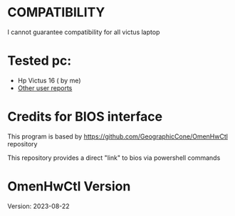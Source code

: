 # COMPATIBILITY

I cannot guarantee compatibility for all victus laptop

# Tested pc:
* Hp Victus 16 ( by me)
* [Other user reports](https://github.com/GeographicCone/OmenHwCtl/issues/1)

# Credits for BIOS interface
This program is based by https://github.com/GeographicCone/OmenHwCtl repository

This repository provides a direct "link" to bios via powershell commands

# OmenHwCtl Version

Version: 2023-08-22
